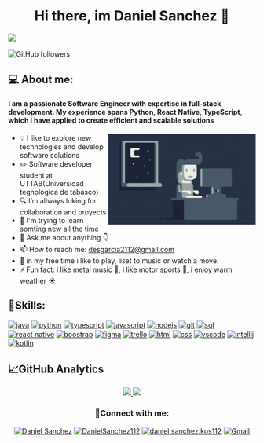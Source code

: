 <h1 align="center"> Hi there, im Daniel Sanchez 🚀 </h1>
<img src="https://media.licdn.com/dms/image/v2/D5616AQG0YcKWoQajkg/profile-displaybackgroundimage-shrink_350_1400/profile-displaybackgroundimage-shrink_350_1400/0/1734399837194?e=1746057600&v=beta&t=5q9a9E7xAWv-hHq0UNCaiEGwwObOQvF3Yg-fbKeY270">

![GitHub followers](https://img.shields.io/github/followers/DanielSanchez112?style=flat-square&logo=github&labelColor=%231230AE&color=%236C48C5)


<h2> 💻 About me:</h2>
<h4>I am a passionate Software Engineer with expertise in full-stack development. My experience spans Python, React Native, TypeScript, which I have applied to create efficient and scalable solutions</h4>  

<img alt="Night Coding" src="https://raw.githubusercontent.com/AVS1508/AVS1508/master/assets/Night-Coding.gif" align="right"/>

- 💡 I like to explore new technologies and develop software solutions
- ✏️ Software developer student at UTTAB(Universidad tegnologica de tabasco)
- 🔍 I’m allways loking for collaboration and proyects
- 🧠 I'm trying to learn somting new all the time
- 💬 Ask me about anything 👇
- 📫 How to reach me: desgarcia2112@gmail.com
- 🎉 in my free time i like to play, liset to music or watch a move.
- ⚡ Fun fact: i like metal music 🤘, i like motor sports 🏁, i enjoy warm weather ☀️

<h2 align="left">💪Skills:</h2>
<p align="left">
<a href="" target="blank"><img align="center" src="https://www.manualweb.net/img/logos/java.png" alt="java" height="30" width="30" /></a>
<a href="" target="blank"><img align="center" src="https://upload.wikimedia.org/wikipedia/commons/thumb/0/0a/Python.svg/800px-Python.svg.png" alt="python" height="30" width="30" /></a>
<a href="" target="blank"><img align="center" src="https://upload.wikimedia.org/wikipedia/commons/thumb/f/f5/Typescript.svg/1200px-Typescript.svg.png" alt="typescript" height="30" width="30" /></a>
<a href="" target="blank"><img align="center" src="https://ik.imagekit.io/d9mvewbju/Course/javascript-header-image_jYdPec3TG8" alt="javascript" height="30" width="30" /></a>
<a href="" target="blank"><img align="center" src="https://lineadecodigo.com/wp-content/uploads/2015/05/nodejs-200.png" alt="nodejs" height="30" width="28" /></a>
<a href="" target="blank"><img align="center" src="https://dredu.mx/wp-content/uploads/2015/10/git-icon-1788c.png" alt="git" height="30" width="30" /></a>
<a href="" target="blank"><img align="center" src="https://pontia.tech/wp-content/uploads/2023/06/Imagen1.png" alt="sql" height="30" width="30" /></a>
<a href="" target="blank"><img align="center" src="https://upload.wikimedia.org/wikipedia/commons/thumb/a/a7/React-icon.svg/1200px-React-icon.svg.png" alt="react native" height="30" width="34" /></a>
<a href="" target="blank"><img align="center" src="https://upload.wikimedia.org/wikipedia/commons/thumb/b/b2/Bootstrap_logo.svg/800px-Bootstrap_logo.svg.png" alt="boostrap" height="30" width="34" /></a>
<a href="" target="blank"><img align="center" src="https://blog.greggant.com/images/posts/2019-04-25-figma/Figma.png" alt="figma" height="30" width="30" /></a>
<a href="" target="blank"><img align="center" src="https://martechforum.com/wp-content/uploads/2016/05/trello-300x300.png" alt="trello" height="30" width="30" /></a>
<a href="" target="blank"><img align="center" src="https://cdn.iconscout.com/icon/free/png-256/free-html-5-1-1175208.png" alt="html" height="30" width="30" /></a>
<a href="" target="blank"><img align="center" src="https://cdn.iconscout.com/icon/free/png-256/free-css3-9-1175237.png" alt="css" height="30" width="30" /></a>
<a href="" target="blank"><img align="center" src="https://cdn.freebiesupply.com/logos/thumbs/2x/visual-studio-code-logo.png" alt="vscode" height="30" width="38" /></a>
<a href="" target="blank"><img align="center" src="https://upload.wikimedia.org/wikipedia/commons/thumb/9/9c/IntelliJ_IDEA_Icon.svg/2048px-IntelliJ_IDEA_Icon.svg.png" alt="intellij" height="30" width="30" /></a>
<a href="" target="blank"><img align="center" src="https://4b-systems.com/wp-content/uploads/2023/02/Projekt-bez-tytulu-4.png" alt="kotlin" height="30" width="30" /></a>
</p>

<h2>📈GitHub Analytics</h2>

<p align="center">
<a href="https://github.com/DanielSanchez112">
  <img height="180em" src="https://github-readme-stats-eight-theta.vercel.app/api?username=DanielSanchez112&show_icons=true&theme=algolia&include_all_commits=true&count_private=true"/>
  <img height="180em" src="https://github-readme-stats-eight-theta.vercel.app/api/top-langs/?username=DanielSanchez112&layout=compact&langs_count=8&theme=algolia"/>
</a>
</p>

<h3 align="center">🔱Connect with me:</h3>
<p align="center">
<a href="https://www.linkedin.com/in/sanchez-garcia-daniel-enrique-a600222b2/" target="blank"><img align="center" src="https://raw.githubusercontent.com/rahuldkjain/github-profile-readme-generator/master/src/images/icons/Social/linked-in-alt.svg" alt="Daniel Sanchez" height="30" width="40" /></a>
<a href="https://github.com/DanielSanchez112" target="blank"><img align="center" src="https://cdn-icons-png.flaticon.com/512/25/25231.png" alt="DanielSanchez112" height="40" width="40" /></a>
<a href="https://www.instagram.com/daniel.sanchez.kos112/" target="blank"><img align="center" src="https://raw.githubusercontent.com/rahuldkjain/github-profile-readme-generator/master/src/images/icons/Social/instagram.svg" alt="daniel.sanchez.kos112" height="30" width="40" /></a>
<a href="mailto:tuemail@gmail.com"><img align="center" src="https://upload.wikimedia.org/wikipedia/commons/thumb/7/7e/Gmail_icon_%282020%29.svg/2560px-Gmail_icon_%282020%29.svg.png" alt="Gmail" height="30" width="40" /></a>
</p>



<!--
**DanielSanchez112/DanielSanchez112** is a ✨ _special_ ✨ repository because its `README.md` (this file) appears on your GitHub profile.

Here are some ideas to get you started:

- 🔭 I’m currently working on ...
- 🌱 I’m currently learning ...
- 👯 I’m looking to collaborate on ...
- 🤔 I’m looking for help with ...
- 💬 Ask me about ...
- 📫 How to reach me: ...
- 😄 Pronouns: ...
- ⚡ Fun fact: ...
-->
